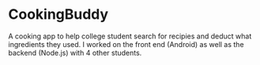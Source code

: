 CookingBuddy
============
A cooking app to help college student search for recipies and deduct what ingredients they used. I worked on the front end (Android) as well as the backend (Node.js) with 4 other students.
